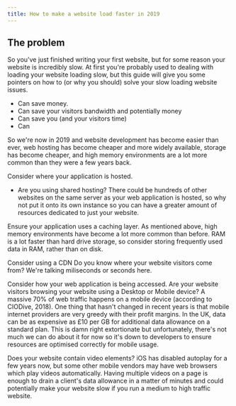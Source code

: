 ```yaml
---
title: How to make a website load faster in 2019
---
```


## The problem

So you've just finished writing your first website, but for some reason your website is incredibly slow. At first you're probably used to dealing with loading your website loading slow, but this guide will give you some pointers on how to (or why you should) solve your slow loading website issues.

* Can save money.
* Can save your visitors bandwidth and potentially money
* Can save you (and your visitors time)
* Can 

So we're now in 2019 and website development has become easier than ever, web hosting has become cheaper and more widely available, storage has become cheaper, and high memory environments are a lot more common than they were a few years back.

Consider where your application is hosted.
* Are you using shared hosting? There could be hundreds of other websites on the same server as your web application is hosted, so why not put it onto its own instance so you can have a greater amount of resources dedicated to just your website.

Ensure your application uses a caching layer. As mentioned above, high memory environments have become a lot more common than before. RAM is a lot faster than hard drive storage, so consider storing frequently used data in RAM, rather than on disk. 

Consider using a CDN
Do you know where your website visitors come from? We're talking miliseconds or seconds here.

Consider how your web application is being accessed. 
Are your website visitors browsing your website using a Desktop or Mobile device? A massive 70% of web traffic happens on a mobile device (according to CIODive, 2018). One thing that hasn't changed in recent years is that mobile internet providers are very greedy with their profit margins. In the UK, data can be as expensive as £10 per GB for additional data allowance on a standard plan. This is damn right extortionate but unfortunately, there's not much we can do about it for now so it's down to developers to ensure resources are optimised correctly for mobile usage.

Does your website contain video elements? iOS has disabled autoplay for a few years now, but some other mobile vendors may have web browsers which play videos automatically. Having multiple videos on a page is enough to drain a client's data allowance in a matter of minutes and could potentially make your website slow if you run a medium to high traffic website.


